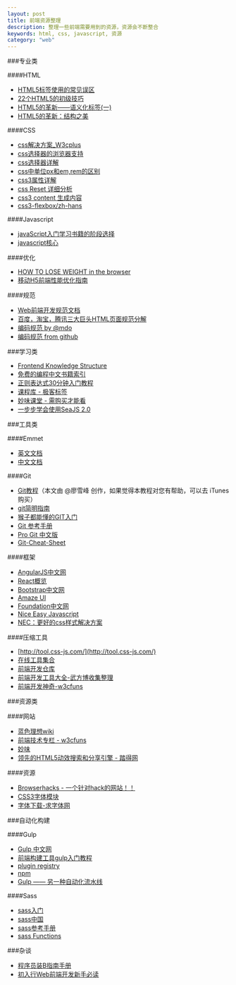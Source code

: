 ```yaml
---
layout: post
title: 前端资源整理
description: 整理一些前端需要用到的资源，资源会不断整合
keywords: html, css, javascript, 资源
category: "web"
---
```


<style>
.lotus-post h2{}
.lotus-post h3{ font-size: 22px;}
.lotus-post h4{ font-size: 16px;}
.lotus-post ul{ margin-left: 2em; margin-bottom: 5px;}
.lotus-post li{ font-size: 14px;}
.lotus-post p{ margin-bottom: 0.2em;}
</style>

<script>
$(document).ready(function() {
    //为超链接加上target='_blank'属性
    $('a[href^="http"]').each(function() {
        $(this).attr({
            'target' : '_blank',
            'rel' : 'nofollow'
        });
    });
});
</script>

###专业类

####HTML

- [HTML5标签使用的常见误区](http://ued.sina.com.cn/?p=726)
- [22个HTML5的初级技巧](http://stylechen.com/22-html5-tips.html) 
- [HTML5的革新——语义化标签(一)](http://www.html5jscss.com/html5-semantics-section.html)
- [HTML5的革新：结构之美](http://mrthink.net/html5-simple-structure/)

####CSS

- [css解决方案_W3cplus](http://www.w3cplus.com/solution/index/index.html)
- [css选择器的浏览器支持](http://labs.qianduan.net/css-selector/)
- [css选择器详解](http://www.uisdc.com/css-selector)
- [css中单位px和em,rem的区别 ](http://www.cnblogs.com/leejersey/p/3662612.html)
- [css3属性详解](http://www.w3cplus.com/blog/tags/250.html)
- [css Reset 详细分析](http://www.ituring.com.cn/article/49353)
- [css3 content 生成内容](http://www.w3cplus.com/solution/css3content/css3content.html)
- [css3-flexbox/zh-hans](http://www.w3.org/html/ig/zh/wiki/Css3-flexbox/zh-hans#.E4.BC.B8.E7.BC.A9.E8.A1.8C.E6.8D.A2.E8.A1.8C_.E2.80.95.E3.80.8Cflex-wrap.E3.80.8D.E5.B1.9E.E6.80.A7)

####Javascript

- [javaScript入门学习书籍的阶段选择](http://www.planabc.net/2008/01/30/javascript_books_recommend/)
- [javascript核心](http://weizhifeng.net/javascript-the-core.html)

####优化

- [HOW TO LOSE WEIGHT in the browser](http://browserdiet.com/zh/)
- [移动H5前端性能优化指南](http://isux.tencent.com/h5-performance.html)

####规范

- [Web前端开发规范文档](https://cnodejs.org/topic/55dec742c61f30df2e65ebda)
- [百度，淘宝，腾讯三大巨头HTML页面规范分解](http://www.w3cfuns.com/blog-5440229-5402622.html)
- [编码规范 by @mdo](http://www.css88.com/doc/codeguide/)
- [编码规范 from github](https://github.com/ecomfe/spec)

###学习类

- [Frontend Knowledge Structure](http://html5ify.com/fks/)
- [免费的编程中文书籍索引](http://siberiawolf.com/free_programming/index.html)
- [正则表达式30分钟入门教程](http://deerchao.net/tutorials/regex/regex.htm)
- [课程库 - 极客标签](http://www.gbtags.com/gb/gblibrary.htm)
- [妙味课堂 - 需购买才能看](http://www.miaov.com/2013/download/video_download.html)
- [一步步学会使用SeaJS 2.0](http://my.oschina.net/smile622/blog/217889)

###工具类

####Emmet

- [英文文档](http://docs.emmet.io/)
- [中文文档](http://yanxyz.github.io/emmet-docs/)

####Git

- [Git教程](http://www.liaoxuefeng.com/wiki/0013739516305929606dd18361248578c67b8067c8c017b000)（本文由 @廖雪峰 创作，如果觉得本教程对您有帮助，可以去 iTunes 购买）
- [git简明指南](http://rogerdudler.github.io/git-guide/index.zh.html)
- [猴子都能懂的GIT入门](http://backlogtool.com/git-guide/cn/)
- [Git 参考手册](http://gitref.justjavac.com/)
- [Pro Git 中文版](https://www.gitbook.com/book/0532/progit/details)
- [Git-Cheat-Sheet](https://github.com/flyhigher139/Git-Cheat-Sheet)

####框架

- [AngularJS中文网](http://www.apjs.net/)
- [React概览](http://segmentfault.com/a/1190000000693651)
- [Bootstrap中文网](http://www.bootcss.com/)
- [Amaze UI](http://amazeui.org/)
- [Foundation中文网](http://www.foundcss.com/)
- [Nice Easy Javascript](http://nej.netease.com/)
- [NEC：更好的css样式解决方案](http://nec.netease.com/)

####压缩工具

- [http://tool.css-js.com/](http://tool.css-js.com/)
- [在线工具集合](http://tool.oschina.net/)
- [前端开发仓库](http://code.ciaoca.com/)
- [前端开发工具大全-武方博收集整理](http://www.wufangbo.com/web-development-tools-list/)
- [前端开发神奇-w3cfuns](http://www.w3cfuns.com/tools.php)

###资源类

####网站

- [蓝色理想wiki](http://wiki.blueidea.com/index.php?title=%E9%A6%96%E9%A1%B5)
- [前端技术专栏 - w3cfuns](http://www.w3cfuns.com/forum.php?gid=126)
- [妙味](http://bbs.miaov.com/forum.php)
- [领先的HTML5动效搜索和分享引擎 - 踏得网](http://techbrood.com/)

####资源

- [Browserhacks - 一个针对hack的网站！！](http://browserhacks.com/#browserhacks)
- [CSS3字体模块](http://www.w3.org/html/ig/zh/wiki/Css3-fonts)
- [字体下载-求字体网](http://www.qiuziti.com/)

###自动化构建

####Gulp

- [Gulp 中文网](http://www.gulpjs.com.cn/)
- [前端构建工具gulp入门教程](http://segmentfault.com/a/1190000000372547)
- [plugin registry](http://gulpjs.com/plugins/)
- [npm](https://www.npmjs.com/search?q=gulpplugin)
- [Gulp —— 另一种自动化流水线](http://zhuanlan.zhihu.com/TLA42/19691575)

####Sass

- [sass入门](http://www.w3cplus.com/sassguide/)
- [sass中国](http://www.sass.hk/)
- [sass参考手册](http://sass.bootcss.com/docs/sass-reference/)
- [sass Functions](http://sass-lang.com/documentation/Sass/Script/Functions.html)


###杂谈

- [程序员装B指南手册](http://ziren.org/hobby/the-programmer-loaded-b-guidebook.html)
- [初入行Web前端开发新手必读](http://www.w3cfuns.com/article-1844-1-1.html)
